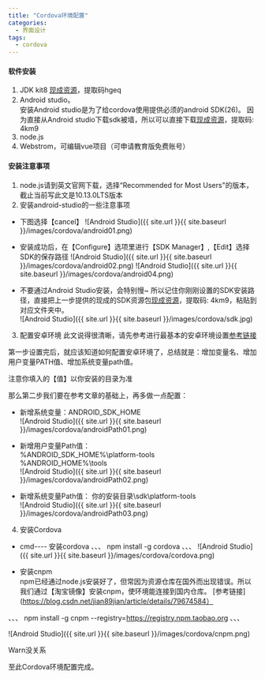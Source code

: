 ```yaml
---
title: "Cordova环境配置"
categories:
  - 界面设计
tags:
  - cordova
---
```


#### 软件安装  
1. JDK kit8 [现成资源](https://pan.baidu.com/s/1BSsaVC5uh6-IvreP_s84VQ)，提取码hgeq
2. Android studio。  
安装Android studio是为了给cordova使用提供必须的android SDK(26)。 因为直接从Android studio下载sdk被墙，所以可以直接下载[现成资源](https://pan.baidu.com/s/1pAWxwBGPMa2RGCZZG-mN9g)，提取码: 4km9
3. node.js
4. Webstrom，可编辑vue项目（可申请教育版免费账号）

#### 安装注意事项  
1. node.js请到英文官网下载，选择“Recommended for Most Users"的版本，截止当前写此文是10.13.0LTS版本  
2. 安装android-studio的一些注意事项
* 下图选择【cancel】
![Android Studio]({{ site.url }}{{ site.baseurl }}/images/cordova/android01.png) 
 
* 安装成功后，在【Configure】选项里进行【SDK Manager】,【Edit】选择SDK的保存路径
![Android Studio]({{ site.url }}{{ site.baseurl }}/images/cordova/android02.png) 
![Android Studio]({{ site.url }}{{ site.baseurl }}/images/cordova/android04.png)  

* 不要通过Android Studio安装，会特别慢~  所以记住你刚刚设置的SDK安装路径，直接把上一步提供的现成的SDK资源包[现成资源](https://pan.baidu.com/s/1pAWxwBGPMa2RGCZZG-mN9g)，提取码: 4km9，粘贴到对应文件夹中。   
![Android Studio]({{ site.url }}{{ site.baseurl }}/images/cordova/sdk.jpg)

3. 配置安卓环境
此文说得很清晰，请先参考进行最基本的安卓环境设置[参考链接](https://www.cnblogs.com/harlem/p/6794616.html)  

第一步设置完后，就应该知道如何配置安卓环境了，总结就是：增加变量名、增加用户变量PATH值、增加系统变量path值。

注意你填入的【值】以你安装的目录为准  
  
那么第二步我们要在参考文章的基础上，再多做一点配置：  
* 新增系统变量：ANDROID_SDK_HOME  
![Android Studio]({{ site.url }}{{ site.baseurl }}/images/cordova/androidPath01.png)
  
* 新增用户变量Path值：  
%ANDROID_SDK_HOME%\platform-tools  
%ANDROID_HOME%\tools  
![Android Studio]({{ site.url }}{{ site.baseurl }}/images/cordova/androidPath02.png) 

* 新增系统变量Path值：
你的安装目录\sdk\platform-tools  
![Android Studio]({{ site.url }}{{ site.baseurl }}/images/cordova/androidPath03.png)  

4. 安装Cordova  
* cmd---- 安装cordova
、、、
npm install -g cordova
、、、
![Android Studio]({{ site.url }}{{ site.baseurl }}/images/cordova/cordova.png)  

* 安装cnpm  
npm已经通过node.js安装好了，但常因为资源仓库在国外而出现错误。所以我们通过【淘宝镜像】安装cnpm，使环境能连接到国内仓库。
[参考链接](https://blog.csdn.net/jian89jian/article/details/79674584）

、、、
npm install -g cnpm --registry=https://registry.npm.taobao.org
、、、  

![Android Studio]({{ site.url }}{{ site.baseurl }}/images/cordova/cnpm.png) 

Warn没关系


至此Cordova环境配置完成。


 







 
